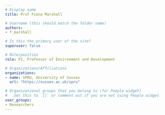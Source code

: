 ```yaml
---
# Display name
title: Prof Fiona Marshall

# Username (this should match the folder name)
authors:
- f_marshall

# Is this the primary user of the site?
superuser: false

# Role/position
role: PI, Professor of Environment and Development

# Organizations/Affiliations
organizations:
- name: SPRU, University of Sussex
  url: "https://sussex.ac.uk/spru"

# Organizational groups that you belong to (for People widget)
#   Set this to `[]` or comment out if you are not using People widget.
user_groups:
- Researchers
---
```

